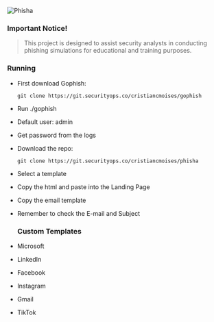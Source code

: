 ![Phisha](https://i.ibb.co/4MJ4Phy/FISHA-1.png)

### Important Notice!
> This project is designed to assist security analysts in conducting phishing simulations for educational and training purposes.

### Running
- First download Gophish:

      git clone https://git.securityops.co/cristiancmoises/gophish

- Run ./gophish
- Default user: admin
- Get password from the logs

- Download the repo:   
             
      git clone https://git.securityops.co/cristiancmoises/phisha
  
- Select a template 
- Copy the html and paste into the Landing Page
- Copy the email template
- Remember to check the E-mail and Subject
  
  ### Custom Templates

- Microsoft  
- LinkedIn   
- Facebook   
- Instagram  
- Gmail      
- TikTok     


